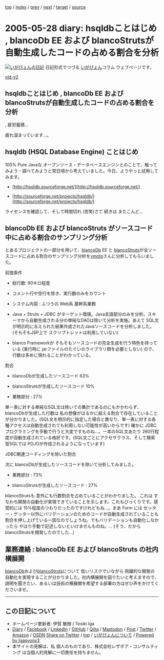 [top](../index.html) 
 / [index](index.html) 
 / [prev](ig050526.html) 
 / [next](ig050530.html) 
 / [target](https://www.igapyon.jp/igapyon/diary/2005/ig050528.html) 
 / [source](https://github.com/igapyon/diary/blob/master/2005/ig050528.src.md) 

2005-05-28 diary: hsqldbことはじめ , blancoDb EE および blancoStrutsが自動生成したコードの占める割合を分析
=====================================================================================================
[![いがぴょんの日記](https://www.igapyon.jp/igapyon/diary/images/iga200306s.jpg "いがぴょん")](https://www.igapyon.jp/igapyon/diary/memo/memoigapyon.html) 日記形式でつづる [いがぴょん](https://www.igapyon.jp/igapyon/diary/memo/memoigapyon.html)コラム ウェブページです。

[old-v2](ig050528-orig.html)

## hsqldbことはじめ , blancoDb EE および blancoStrutsが自動生成したコードの占める割合を分析
, 疲労蓄積…

疲れ溜まっています…。


## hsqldb (HSQL Database Engine) ことはじめ

100% Pure Javaな オープンソース・データベースエンジンとのことで、触ってみよう・調べてみようと常日頃から考えていました。今日、ようやっと試用してみます。

* [http://hsqldb.sourceforge.net/](http://hsqldb.sourceforge.net/)
  
* [http://sourceforge.net/projects/hsqldb/](http://sourceforge.net/projects/hsqldb/)

ライセンスを確認して、そして時間切れ (苦笑)さて 続きは またこんど…

## blancoDb EE および blancoStruts がソースコード中に占める割合のサンプリング分析

とあるプロジェクトの一部分を用いて、[blancoDb](https://www.igapyon.jp/blanco/blancodb.html) EE と [blancoStruts](https://www.igapyon.jp/blanco/blancostruts.html)が全ソースコードに占める割合のサンプリング分析を[ymoto](http://d.hatena.ne.jp/ymoto/)さんに分析してもらいました。

前提条件

* 総行数: 90キロ程度
  
* コメント行や空行を除き、実行数のみをカウント
  
* システム内容 : ふつうの Web系 基幹系業務
  
* Java + Struts + JDBC がターゲット環境。Java言語部分のみを分析。スキーマから自動生成される分の単純なDAOは除いて分析を実施。あえて
  SQL文が明示的に与えられた結果作成されたJavaソースコードを分析しました。(そもそもJSP上で スクリプトレットは利用していない)
  
* blanco Frameworkが そもそもソースコードの完全生成を行う特色を持っている (実行時に jarファイルのたぐいのライブラリ類を必要としない)
  ので、行数は多めに現れることがわかっている。

割合

* blancoDbが生成したソースコード 63%
  
* blancoStrutsが生成したソースコード 10%
  
* 業務部分 : 27%

単一表に対する単純なSQL文は除いての集計であるのにもかかわらず、blancoDbが生成した行数は 私の想像がはるかに超える割合で存在していることが分かりました。(SQL文を明示的に指定した場合と異なり、単一表に対する各種アクセスは自動生成されても利用しない可能性が高いからです) 確かに JDBCプログラミングを手動で行うと大変ですものね…。一本のSQL文あたり 260行程度が自動生成されている格好です。(SQL文ごとにアクセサクラス、そして検索型SQLでは POJOが作成されるようになっています)

JDBC関連コーディングを除いた割合

次に blancoDbが生成したソースコードを除いて分析してみました。

* 業務部分 : 73%
  
* blancoStrutsが生成したソースコード : 27%

blancoStrutsも 意外にも行数割合を占めていることがわかりました。 これは すなわち開発の自動化が実現できていることを示します。これもびっくりです。感覚的には
15%程度のつもりだったのですけれどもね…。まあ Form には セッター・ゲッター以外にバリデーションのためのコードが自動生成されていることも割合を押し上げている一因なのでしょうね。でもバリデーションも自動化しなかったら やはり手動で記述しないといけませんものね。… (そう、だから blancoStrutsを開発したのでした…)

## 業務連絡 : blancoDb EE および blancoStruts の社内横展開

[blancoDb](https://www.igapyon.jp/blanco/blancodb.html)および[blancoStruts](https://www.igapyon.jp/blanco/blancostruts.html)について 低いリスクでいながら 飛躍的な開発の自動化を実現することが分かりました。社内横展開を図りたいと考えますので、説明を聞きたい、あるいは技術の横展開を希望する部署の方はぜひ声をかけてくださいませ。


----------------------------------------------------------------------------------------------------

## この日記について

* ホームページ更新者: 伊賀 敏樹 / Tosiki Iga
* [Diary](https://www.igapyon.jp/igapyon/diary/) / [Facebook](https://www.facebook.com/igapyon) / [LinkedIn](https://www.linkedin.com/in/toshikiiga) / [GitHub](https://github.com/igapyon) / [Qiita](https://qiita.com/igapyon) / [Mastodon](https://social.vivaldi.net/@igapyon) / [Post](https://post.news/igapyon) / [Twitter](https://twitter.com/ToshikiIga) / [Amazon](https://www.amazon.co.jp/%E4%BC%8A%E8%B3%80-%E6%95%8F%E6%A8%B9/e/B004LTQWCQ) / [OSDN](https://ja.osdn.net/users/iga/)
[Share on Twitter](https://twitter.com/intent/tweet?hashtags=igapyon%2Cdiary%2C%E3%81%84%E3%81%8C%E3%81%B4%E3%82%87%E3%82%93&text=hsqldb%E3%81%93%E3%81%A8%E3%81%AF%E3%81%98%E3%82%81+%2C+blancoDb+EE+%E3%81%8A%E3%82%88%E3%81%B3+blancoStruts%E3%81%8C%E8%87%AA%E5%8B%95%E7%94%9F%E6%88%90%E3%81%97%E3%81%9F%E3%82%B3%E3%83%BC%E3%83%89%E3%81%AE%E5%8D%A0%E3%82%81%E3%82%8B%E5%89%B2%E5%90%88%E3%82%92%E5%88%86%E6%9E%90&url=https%3A%2F%2Fwww.igapyon.jp%2Figapyon%2Fdiary%2F2005%2Fig050528.html) / [top](../index.html) / [いがぴょんについて](https://www.igapyon.jp/igapyon/diary/memo/memoigapyon.html) / [Powered by Igapyonv3](https://github.com/igapyon/igapyonv3)
* 本サイトの見解は、私 個人のものであり、株式会社レザボア・コンサルティング は当個人的見解に一切責任を持ちません。 
